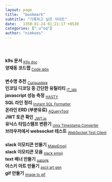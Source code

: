 ```yaml
---
layout: page
title:  "bookmark"
subtitle: "기록하고 싶은 사이트"
date:   1350-01-24 01:21:17 +0530
categories: ["_u^oq"]
author: "nimkoes"
---
```

  
　  
　  
**k9s 문서** <sub>[K9s doc][link_k9s_doc]</sub>  
**양재동 코드랩** <sub>[Code labs][link_Code_labs]</sub>  
　  
**변수명 추천** <sub>[Curioustore][link_Curioustore]</sub>  
**인코딩 디코딩 등 간단한 유틸리티** <sub>[IT_lab][link_IT_lab]</sub>  
**javascript 성능 측정** <sub>[HASTY][link_HASTY]</sub>  
**SQL 라인 정리** <sub>[Instant SQL Formatter][link_Instant_SQL_Formatter]</sub>  
**온라인 ERD (부분유료)** <sub>[AQueryTool][link_AQueryTool]</sub>  
**JWT 토큰 확인** <sub>[JWT.io][link_JWT_io]</sub>  
**유닉스 타임스탬프 변환기** <sub>[Unix Timestamp Converter][link_Unix_Timestamp_Converter]</sub>  
**브라우저에서 websocket 테스트** <sub>[WebSocket Test Client][link_WebSocket_Test_Client]</sub>  
　  
**slack 이모티콘 만들기** <sub>[MakeEmoji][link_MakeEmoji]</sub>  
**slack 이모티콘 모음** <sub>[slack emoji][link_slack_emoji]</sub>  
**text 배너 만들기** <sub>[patorjk][link_patorjk]</sub>  
**아스키 아트 만들기** <sub>[ascii art gen][link_ascii_art]</sub>  
**gif 만들기** <sub>[image to gif][link_image_to_gif]</sub>  
　  
　  
　  
　  



[link_k9s_doc]:https://k9scli.io/
[link_Code_labs]:https://www.codelabs.kr/codelabs

[link_Curioustore]:https://www.curioustore.com/#!/
[link_IT_lab]:https://seb.kr/
[link_HASTY]:https://hasty.dev/
[link_Instant_SQL_Formatter]:https://www.dpriver.com/pp/sqlformat.htm
[link_AQueryTool]:https://aquerytool.com/
[link_JWT_io]:https://jwt.io/
[link_Unix_Timestamp_Converter]:https://time.is/ko/Unix_time_converter
[link_WebSocket_Test_Client]:chrome-extension://fgponpodhbmadfljofbimhhlengambbn/index.html

[link_MakeEmoji]:https://makeemoji.com/
[link_slack_emoji]:https://slackmojis.com/
[link_patorjk]:http://patorjk.com/software/taag/#p=display&f=Graffiti&t=
[link_ascii_art]:https://wepplication.github.io/tools/asciiArtGen/
[link_image_to_gif]:https://ezgif.com/maker

